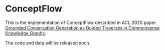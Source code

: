 # ConceptFlow

This is the implementation of ConceptFlow described in ACL 2020 paper [Grounded Conversation Generation as Guided Traverses in Commonsense Knowledge Graphs]().

The code and data will be released soon.